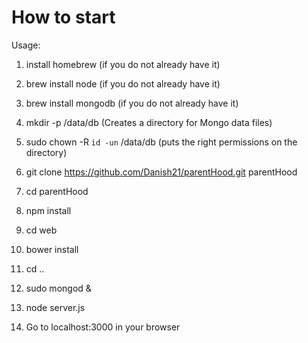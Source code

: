 # How to start

Usage:

1) install homebrew (if you do not already have it)

2) brew install node (if you do not already have it)

3) brew install mongodb (if you do not already have it)

4) mkdir -p /data/db (Creates a directory for Mongo data files)

5) sudo chown -R `id -un` /data/db (puts the right permissions on the directory)

6) git clone https://github.com/Danish21/parentHood.git parentHood

7) cd parentHood

8) npm install

9) cd web 

10) bower install

11) cd ..

12) sudo mongod &

13) node server.js

14) Go to localhost:3000 in your browser


